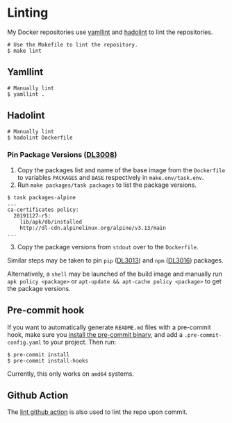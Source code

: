 # Linting

My Docker repositories use [yamllint] and [hadolint] to lint the repositories.

```shell
# Use the Makefile to lint the repository.
$ make lint
```

## Yamllint

```shell
# Manually lint
$ yamllint .
```

## Hadolint
```shell
# Manually lint
$ hadolint Dockerfile
```

### Pin Package Versions ([DL3008])

1. Copy the packages list and name of the base image from the `Dockerfile` to
variables `PACKAGES` and `BASE` respectively in `make.env/task.env`.
2. Run `make packages/task packages` to list the package versions.

```shell
$ task packages-alpine
...
ca-certificates policy:
  20191127-r5:
    lib/apk/db/installed
    http://dl-cdn.alpinelinux.org/alpine/v3.13/main
...
```
3. Copy the package versions from `stdout` over to the `Dockerfile`.

Similar steps may be taken to pin `pip` ([DL3013]) and `npm` ([DL3016])
packages.

Alternatively, a `shell` may be launched of the build image and manually run
`apk policy <package>` or `apt-update && apt-cache policy <package>` to get
the package versions.

## Pre-commit hook

If you want to automatically generate `README.md` files with a pre-commit hook,
make sure you [install the pre-commit binary], and add a
`.pre-commit-config.yaml` to your project. Then run:

```shell
$ pre-commit install
$ pre-commit install-hooks
```

Currently, this only works on `amd64` systems.

## Github Action
The [lint github action] is also used to lint the repo upon commit.

[yamllint]: https://github.com/adrienverge/yamllint
[hadolint]: https://github.com/hadolint/hadolint
[lint github action]: https://github.com/nicholaswilde/docker-template/blob/main/.github/workflows/lint.yaml
[install the pre-commit binary]: https://pre-commit.com/#install
[DL3016]: https://github.com/hadolint/hadolint/wiki/DL3016
[DL3013]: https://github.com/hadolint/hadolint/wiki/DL3013
[DL3008]: https://github.com/hadolint/hadolint/wiki/DL3008
